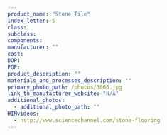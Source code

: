 ```yaml
---
product_name: "Stone Tile"
index_letter: S
class: 
subclass: 
components:
manufacturer: ""
cost: 
DOP: 
POP: 
product_description: ""
materials_and_processes_description: ""
primary_photo_path: /photos/3066.jpg
link_to_manufacturer_website: "N/A"
additional_photos:
  - additional_photo_path: ""
HIMvideos:
  - http://www.sciencechannel.com/stone-flooring
---
```

